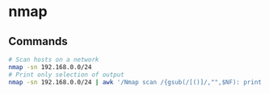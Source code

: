# nmap

## Commands
```bash
# Scan hosts on a network
nmap -sn 192.168.0.0/24 
# Print only selection of output
nmap -sn 192.168.0.0/24 | awk '/Nmap scan /{gsub(/[()]/,"",$NF): print $5" "$NF}'
```